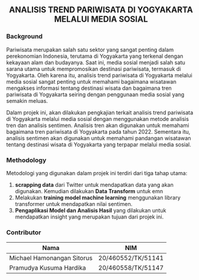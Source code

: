 <h2 align="center">
  ANALISIS TREND PARIWISATA DI YOGYAKARTA MELALUI MEDIA SOSIAL
</h2>


### Background

Pariwisata merupakan salah satu sektor yang sangat penting dalam perekonomian Indonesia, terutama di Yogyakarta yang terkenal dengan kekayaan alam dan budayanya. Saat ini, media sosial menjadi salah satu sarana utama untuk mempromosikan destinasi pariwisata, termasuk di Yogyakarta. Oleh karena itu, analisis trend pariwisata di Yogyakarta melalui media sosial sangat penting untuk memahami bagaimana wisatawan mengakses informasi tentang destinasi wisata dan bagaimana tren pariwisata di Yogyakarta seiring dengan penggunaan media sosial yang semakin meluas.

Dalam projek ini, akan dilakukan pengkajian terkait analisis trend pariwisata di Yogyakarta melalui media sosial dengan menggunakan metode analisis tren dan analisis sentimen. Analisis tren akan digunakan untuk memahami bagaimana tren pariwisata di Yogyakarta pada tahun 2022. Sementara itu, analisis sentimen akan digunakan untuk memahami pandangan wisatawan tentang destinasi wisata di Yogyakarta yang terpapar melalui media sosial.

### Methodology

Metodologi yang digunakan dalam projek ini terdiri dari tiga tahap utama: 
1. **scrapping data** dari Twitter untuk mendapatkan data yang akan digunakan. Kemudian dilakukan **Data Transform** untuk emn
2. Melakukan **training model machine learning** menggunakan library transformer untuk mendapatkan nilai sentimen. 
3. **Pengaplikasi Model dan Analisis Hasil** yang dilakukan untuk mendapatkan insight yang merupakan tujuan dari projek ini. 

### Contributor

Nama  | NIM
------------- | -------------
Michael Hamonangan Sitorus   | 20/460552/TK/51141
Pramudya Kusuma Hardika         | 20/460558/TK/51147
